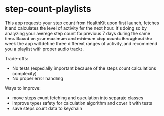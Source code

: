 # step-count-playlists

This app requests your step count from HealthKit upon first launch, fetches it and calculates the level of activity for the next hour. It's doing so by analyzing your averege step count for previous 7 days during the same time. Based on your maximum and minimum step counts throughout the week the app will define three different ranges of activity, and recommend you a playlist with proper audio tracks.

Trade-offs: 
- No tests (especially important because of the steps count calculations complexity)
- No proper error handling

Ways to improve: 
- move steps count fetching and calculation into separate classes
- improve types safety for calculation algorithm and cover it with tests
- save steps count data to keychain
